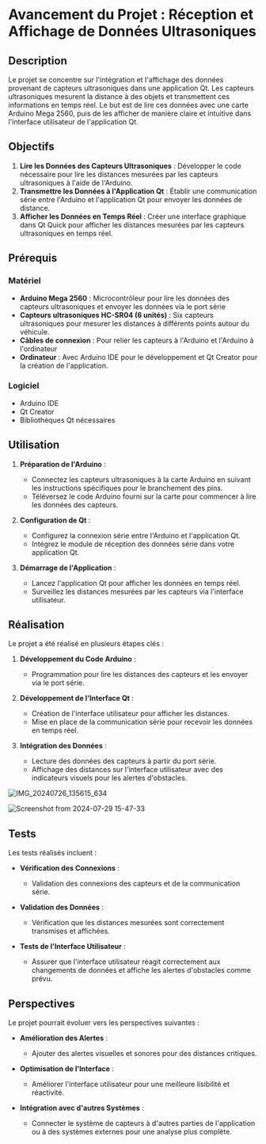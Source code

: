 # Avancement du Projet : Réception et Affichage de Données Ultrasoniques

## Description

Le projet se concentre sur l'intégration et l'affichage des données provenant de capteurs ultrasoniques dans une application Qt. Les capteurs ultrasoniques mesurent la distance à des objets et transmettent ces informations en temps réel. Le but est de lire ces données avec une carte Arduino Mega 2560, puis de les afficher de manière claire et intuitive dans l'interface utilisateur de l'application Qt.
## Objectifs

1. **Lire les Données des Capteurs Ultrasoniques** : Développer le code nécessaire pour lire les distances mesurées par les capteurs ultrasoniques à l'aide de l'Arduino.
2. **Transmettre les Données à l'Application Qt** : Établir une communication série entre l'Arduino et l'application Qt pour envoyer les données de distance.
3. **Afficher les Données en Temps Réel** : Créer une interface graphique dans Qt Quick pour afficher les distances mesurées par les capteurs ultrasoniques en temps réel.

## Prérequis

### Matériel

- **Arduino Mega 2560** : Microcontrôleur pour lire les données des capteurs ultrasoniques et envoyer les données via le port série
- **Capteurs ultrasoniques HC-SR04 (6 unités)** : Six capteurs ultrasoniques pour mesurer les distances à différents points autour du véhicule.
- **Câbles de connexion** : Pour relier les capteurs à l'Arduino et l'Arduino à l'ordinateur
- **Ordinateur** : Avec Arduino IDE pour le développement et Qt Creator pour la création de l'application.

### Logiciel

- Arduino IDE
- Qt Creator
- Bibliothèques Qt nécessaires

## Utilisation

1. **Préparation de l'Arduino** :
   - Connectez les capteurs ultrasoniques à la carte Arduino en suivant les instructions spécifiques pour le branchement des pins.
   - Téléversez le code Arduino fourni sur la carte pour commencer à lire les données des capteurs.

2. **Configuration de Qt** :
   - Configurez la connexion série entre l'Arduino et l'application Qt.
   - Intégrez le module de réception des données série dans votre application Qt.

3. **Démarrage de l'Application** :
   - Lancez l'application Qt pour afficher les données en temps réel.
   - Surveillez les distances mesurées par les capteurs via l'interface utilisateur.

## Réalisation

Le projet a été réalisé en plusieurs étapes clés :

1. **Développement du Code Arduino** :
   - Programmation pour lire les distances des capteurs et les envoyer via le port série.

2. **Développement de l'Interface Qt** :
   - Création de l'interface utilisateur pour afficher les distances.
   - Mise en place de la communication série pour recevoir les données en temps réel.

3. **Intégration des Données** :
   - Lecture des données des capteurs à partir du port série.
   - Affichage des distances sur l'interface utilisateur avec des indicateurs visuels pour les alertes d'obstacles.


![IMG_20240726_135615_634](https://github.com/user-attachments/assets/0be39602-cd07-4f56-b385-4aecf26e3912)

![Screenshot from 2024-07-29 15-47-33](https://github.com/user-attachments/assets/183218a1-2022-4f16-afe8-946e32f6ba43)


## Tests

Les tests réalisés incluent :

- **Vérification des Connexions** :
  - Validation des connexions des capteurs et de la communication série.
  
- **Validation des Données** :
  - Vérification que les distances mesurées sont correctement transmises et affichées.

- **Tests de l'Interface Utilisateur** :
  - Assurer que l'interface utilisateur réagit correctement aux changements de données et affiche les alertes d'obstacles comme prévu.

## Perspectives

Le projet pourrait évoluer vers les perspectives suivantes :

- **Amélioration des Alertes** :
  - Ajouter des alertes visuelles et sonores pour des distances critiques.

- **Optimisation de l'Interface** :
  - Améliorer l'interface utilisateur pour une meilleure lisibilité et réactivité.

- **Intégration avec d'autres Systèmes** :
  - Connecter le système de capteurs à d'autres parties de l'application ou à des systèmes externes pour une analyse plus complète.
